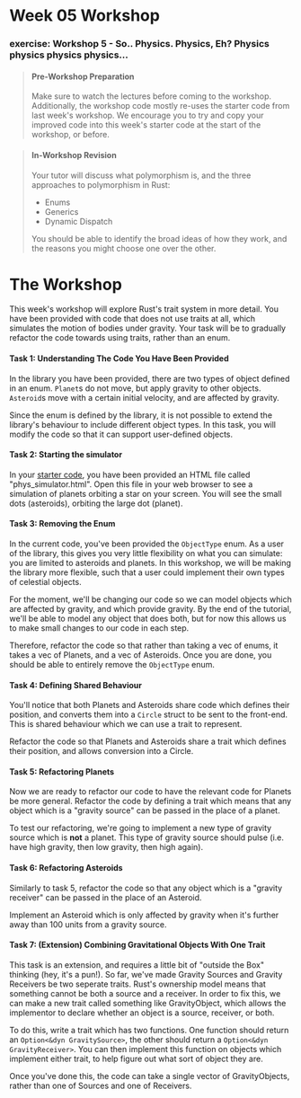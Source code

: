 # Week 05 Workshop

### exercise: Workshop 5 - So.. Physics. Physics, Eh? Physics physics physics physics...

> #### Pre-Workshop Preparation
>
> Make sure to watch the lectures before coming to the workshop. Additionally, the workshop code mostly re-uses the starter code from last week's workshop. We encourage you to try and copy your improved code into this week's starter code at the start of the workshop, or before.

> #### In-Workshop Revision
>
> Your tutor will discuss what polymorphism is, and the three approaches to polymorphism in Rust:
>
> - Enums
> - Generics
> - Dynamic Dispatch
>
> You should be able to identify the broad ideas of how they work, and the reasons you might choose one over the other.

# The Workshop

This week's workshop will explore Rust's trait system in more detail. You have been provided with code that does not use traits at all, which simulates the motion of bodies under gravity. Your task will be to gradually refactor the code towards using traits, rather than an enum.

#### Task 1: Understanding The Code You Have Been Provided

In the library you have been provided, there are two types of object defined in an enum. `Planet`s do not move, but apply gravity to other objects. `Asteroid`s move with a certain initial velocity, and are affected by gravity.

Since the enum is defined by the library, it is not possible to extend the library's behaviour to include different object types. In this task, you will modify the code so that it can support user-defined objects.

#### Task 2: Starting the simulator

In your [starter code](https://cgi.cse.unsw.edu.au/~cs6991/24T1/workshop/05/starter.tar), you have been provided an HTML file called "phys_simulator.html". Open this file in your web browser to see a simulation of planets orbiting a star on your screen. You will see the small dots (asteroids), orbiting the large dot (planet).

#### Task 3: Removing the Enum

In the current code, you've been provided the `ObjectType` enum. As a user of the library, this gives you very little flexibility on what you can simulate: you are limited to asteroids and planets. In this workshop, we will be making the library more flexible, such that a user could implement their own types of celestial objects.

For the moment, we'll be changing our code so we can model objects which are affected by gravity, and which provide gravity. By the end of the tutorial, we'll be able to model any object that does both, but for now this allows us to make small changes to our code in each step.

Therefore, refactor the code so that rather than taking a vec of enums, it takes a vec of Planets, and a vec of Asteroids. Once you are done, you should be able to entirely remove the `ObjectType` enum.

#### Task 4: Defining Shared Behaviour

You'll notice that both Planets and Asteroids share code which defines their position, and converts them into a `Circle` struct to be sent to the front-end. This is shared behaviour which we can use a trait to represent.

Refactor the code so that Planets and Asteroids share a trait which defines their position, and allows conversion into a Circle.

#### Task 5: Refactoring Planets

Now we are ready to refactor our code to have the relevant code for Planets be more general. Refactor the code by defining a trait which means that any object which is a "gravity source" can be passed in the place of a planet.

To test our refactoring, we're going to implement a new type of gravity source which is **not** a planet. This type of gravity source should pulse (i.e. have high gravity, then low gravity, then high again).

#### Task 6: Refactoring Asteroids

Similarly to task 5, refactor the code so that any object which is a "gravity receiver" can be passed in the place of an Asteroid.

Implement an Asteroid which is only affected by gravity when it's further away than 100 units from a gravity source.

#### Task 7: (Extension) Combining Gravitational Objects With One Trait

This task is an extension, and requires a little bit of "outside the Box" thinking (hey, it's a pun!). So far, we've made Gravity Sources and Gravity Receivers be two seperate traits. Rust's ownership model means that something cannot be both a source and a receiver. In order to fix this, we can make a new trait called something like GravityObject, which allows the implementor to declare whether an object is a source, receiver, or both.

To do this, write a trait which has two functions. One function should return an `Option<&dyn GravitySource>`, the other should return a `Option<&dyn GravityReceiver>`. You can then implement this function on objects which implement either trait, to help figure out what sort of object they are.

Once you've done this, the code can take a single vector of GravityObjects, rather than one of Sources and one of Receivers.
